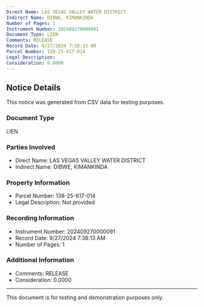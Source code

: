 ```yaml
---
Direct Name: LAS VEGAS VALLEY WATER DISTRICT
Indirect Name: DIBWE, KIMANKINDA
Number of Pages: 1
Instrument Number: 202409270000091
Document Type: LIEN
Comments: RELEASE
Record Date: 9/27/2024 7:38:13 AM
Parcel Number: 138-25-617-014
Legal Description: 
Consideration: 0.0000
---
```


## Notice Details

This notice was generated from CSV data for testing purposes.

### Document Type
LIEN

### Parties Involved
- Direct Name: LAS VEGAS VALLEY WATER DISTRICT
- Indirect Name: DIBWE, KIMANKINDA

### Property Information
- Parcel Number: 138-25-617-014
- Legal Description: Not provided

### Recording Information
- Instrument Number: 202409270000091
- Record Date: 9/27/2024 7:38:13 AM
- Number of Pages: 1

### Additional Information
- Comments: RELEASE
- Consideration: 0.0000

---

This document is for testing and demonstration purposes only.
